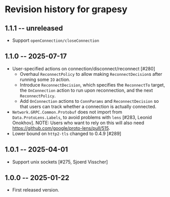 # Revision history for grapesy

## 1.1.1 -- unreleased

* Support `openConnection/closeConnection`

## 1.1.0 -- 2025-07-17

* User-specified actions on connection/disconnect/reconnect [#280]
  - Overhaul `ReconnectPolicy` to allow making `ReconnectDecision`s after
    running some `IO` action.
  - Introduce `ReconnectDecision`, which specifies the `ReconnectTo` target, the
    `OnConnection` action to run upon reconnection, and the next
    `ReconnectPolicy`.
  - Add `OnConnection` actions to `ConnParams` and `ReconnectDecision` so that
    users can track whether a connection is actually connected.
* `Network.GRPC.Common.Protobuf` does not import from `Data.ProtoLens.Labels`,
  to avoid problems with `lens` [#283, Leonid Onokhov].
  NOTE: Users who want to rely on this will also need
  https://github.com/google/proto-lens/pull/515.
* Lower bound on `http2-tls` changed to 0.4.9 [#289]

## 1.0.1 -- 2025-04-01

* Support unix sockets [#275, Sjoerd Visscher]

## 1.0.0 -- 2025-01-22

* First released version.

